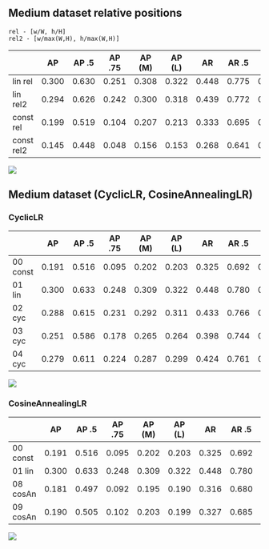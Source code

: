 
## Medium dataset relative positions


	rel - [w/W, h/H]
	rel2 - [w/max(W,H), h/max(W,H)]

|             | AP    | AP .5 | AP .75 | AP (M) | AP (L) | AR    | AR .5 | AR .75 | AR (M) | AR (L) |
|-------------|-------|-------|--------|--------|--------|-------|-------|--------|--------|--------|
| lin rel     | 0.300 | 0.630 | 0.251  | 0.308  | 0.322  | 0.448 | 0.775 | 0.450  | 0.422  | 0.485  |
| lin rel2    | 0.294 | 0.626 | 0.242  | 0.300  | 0.318  | 0.439 | 0.772 | 0.437  | 0.412  | 0.477  |
| const rel   | 0.199 | 0.519 | 0.104  | 0.207  | 0.213  | 0.333 | 0.695 | 0.280  | 0.311  | 0.364  |
| const rel2 | 0.145 | 0.448 | 0.048  | 0.156  | 0.153  | 0.268 | 0.641 | 0.183  | 0.249  | 0.294  |

![](rel_00-01-02-03.png)




## Medium dataset (CyclicLR, CosineAnnealingLR)

### CyclicLR

|          | AP    | AP .5 | AP .75 | AP (M) | AP (L) | AR    | AR .5 | AR .75 | AR (M) | AR (L) |
|----------|-------|-------|--------|--------|--------|-------|-------|--------|--------|--------|
| 00 const | 0.191 | 0.516 | 0.095  | 0.202  | 0.203  | 0.325 | 0.692 | 0.267  | 0.303  | 0.354  |
| 01 lin   | 0.300 | 0.633 | 0.248  | 0.309  | 0.322  | 0.448 | 0.780 | 0.449  | 0.421  | 0.486  |
| 02 cyc   | 0.288 | 0.615 | 0.231  | 0.292  | 0.311  | 0.433 | 0.766 | 0.428  | 0.407  | 0.470  |
| 03 cyc   | 0.251 | 0.586 | 0.178  | 0.265  | 0.264  | 0.398 | 0.744 | 0.377  | 0.378  | 0.426  |
| 04 cyc   | 0.279 | 0.611 | 0.224  | 0.287  | 0.299  | 0.424 | 0.761 | 0.422  | 0.401  | 0.457  |

![](cyc_00-01-02-03-04.png)



### CosineAnnealingLR


|          | AP    | AP .5 | AP .75 | AP (M) | AP (L) | AR    | AR .5 | AR .75 | AR (M) | AR (L) |
|----------|-------|-------|--------|--------|--------|-------|-------|--------|--------|--------|
| 00 const | 0.191 | 0.516 | 0.095  | 0.202  | 0.203  | 0.325 | 0.692 | 0.267  | 0.303  | 0.354  |
| 01 lin   | 0.300 | 0.633 | 0.248  | 0.309  | 0.322  | 0.448 | 0.780 | 0.449  | 0.421  | 0.486  |
| 08 cosAn | 0.181 | 0.497 | 0.092  | 0.195  | 0.190  | 0.316 | 0.680 | 0.258  | 0.298  | 0.341  |
| 09 cosAn | 0.190 | 0.505 | 0.102  | 0.203  | 0.199  | 0.327 | 0.685 | 0.274  | 0.308  | 0.352  |

![](cos_00-01-08-09.png)
















